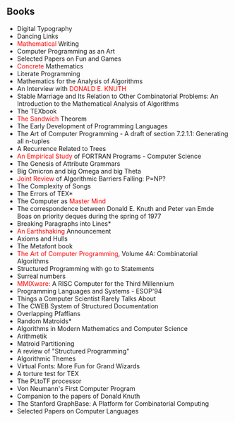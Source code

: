



<h2> Books </h2>

<ul>
                                <li><a target="_blank" href="https://github.com/manjunath5496/Donald-Knuth-Books/blob/master/DEK(1).pdf" style="text-decoration:none;">Digital Typography </a></li>
                                <li><a target="_blank" href="https://github.com/manjunath5496/Donald-Knuth-Books/blob/master/DEK(2).pdf" style="text-decoration:none;">Dancing Links</a></li>
                                <li><a target="_blank" href="https://github.com/manjunath5496/Donald-Knuth-Books/blob/master/DEK(3).pdf" style="text-decoration:none;"><span style ="color:red">Mathematical</span> Writing</a></li>
                               
<li><a target="_blank" href="https://github.com/manjunath5496/Donald-Knuth-Books/blob/master/DEK(4).pdf" style="text-decoration:none;">Computer Programming as an Art</a></li>
                                <li><a target="_blank" href="https://github.com/manjunath5496/Donald-Knuth-Books/blob/master/DEK(5).pdf" style="text-decoration:none;">Selected Papers on Fun and Games </a></li>
                                
 <li><a target="_blank" href="https://github.com/manjunath5496/Donald-Knuth-Books/blob/master/DEK(6).pdf" style="text-decoration:none;"><span style ="color:red">Concrete</span> Mathematics</a></li>
                          
<li><a target="_blank" href="https://github.com/manjunath5496/Donald-Knuth-Books/blob/master/DEK(7).pdf" style="text-decoration:none;">Literate Programming</a></li>
                                <li><a target="_blank" href="https://github.com/manjunath5496/Donald-Knuth-Books/blob/master/DEK(8).pdf" style="text-decoration:none;">Mathematics for the Analysis of Algorithms</a></li>
                                <li><a target="_blank" href="https://github.com/manjunath5496/Donald-Knuth-Books/blob/master/DEK(9).pdf" style="text-decoration:none;">An Interview with
  <span style ="color:red">DONALD E. KNUTH</span></a></li>
                               
<li><a target="_blank" href="https://github.com/manjunath5496/Donald-Knuth-Books/blob/master/DEK(10).pdf" style="text-decoration:none;">Stable Marriage and Its Relation to Other Combinatorial Problems: An Introduction to the Mathematical Analysis of Algorithms</a></li>
                                <li><a target="_blank" href="https://github.com/manjunath5496/Donald-Knuth-Books/blob/master/DEK(11).pdf" style="text-decoration:none;">The TEXbook</a></li>
                                <li><a target="_blank" href="https://github.com/manjunath5496/Donald-Knuth-Books/blob/master/DEK(12).pdf" style="text-decoration:none;"><span style ="color:red">The Sandwich</span> Theorem</a></li>
 <li><a target="_blank" href="https://github.com/manjunath5496/Donald-Knuth-Books/blob/master/DEK(13).pdf" style="text-decoration:none;">The Early Development of Programming Languages</a></li>  
 
<li><a target="_blank" href="https://github.com/manjunath5496/Donald-Knuth-Books/blob/master/DEK(14).pdf" style="text-decoration:none;">The Art of Computer Programming - A draft of section 7.2.1.1: Generating all n-tuples </a></li>
                                <li><a target="_blank" href="https://github.com/manjunath5496/Donald-Knuth-Books/blob/master/DEK(15).pdf" style="text-decoration:none;">A Recurrence Related to Trees</a></li>
                                <li><a target="_blank" href="https://github.com/manjunath5496/Donald-Knuth-Books/blob/master/DEK(16).pdf" style="text-decoration:none;"><span style ="color:red">An Empirical Study</span> of FORTRAN Programs - Computer Science</a></li>
                               
<li><a target="_blank" href="https://github.com/manjunath5496/Donald-Knuth-Books/blob/master/DEK(17).pdf" style="text-decoration:none;">The Genesis of Attribute Grammars</a></li>
                                <li><a target="_blank" href="https://github.com/manjunath5496/Donald-Knuth-Books/blob/master/DEK(18).pdf" style="text-decoration:none;">Big Omicron and big Omega and big Theta </a></li>
                                
 <li><a target="_blank" href="https://github.com/manjunath5496/Donald-Knuth-Books/blob/master/DEK(19).pdf" style="text-decoration:none;"><span style ="color:red">Joint Review</span> of Algorithmic Barriers Falling: P=NP?</a></li>
                          
<li><a target="_blank" href="https://github.com/manjunath5496/Donald-Knuth-Books/blob/master/DEK(20).pdf" style="text-decoration:none;">The Complexity of Songs</a></li>
                                <li><a target="_blank" href="https://github.com/manjunath5496/Donald-Knuth-Books/blob/master/DEK(21).pdf" style="text-decoration:none;">The Errors of TEX*</a></li>
                                <li><a target="_blank" href="https://github.com/manjunath5496/Donald-Knuth-Books/blob/master/DEK(22).pdf" style="text-decoration:none;">The Computer as <span style ="color:red">Master Mind </span></a></li>
                               
<li><a target="_blank" href="https://github.com/manjunath5496/Donald-Knuth-Books/blob/master/DEK(23).pdf" style="text-decoration:none;">The correspondence between Donald E. Knuth and Peter van Emde Boas on priority deques during the spring of 1977</a></li>
                                <li><a target="_blank" href="https://github.com/manjunath5496/Donald-Knuth-Books/blob/master/DEK(24).pdf" style="text-decoration:none;">Breaking Paragraphs into Lines*</a></li>
                                <li><a target="_blank" href="https://github.com/manjunath5496/Donald-Knuth-Books/blob/master/DEK(25).pdf" style="text-decoration:none;"><span style ="color:red">An Earthshaking</span> Announcement</a></li>
 <li><a target="_blank" href="https://github.com/manjunath5496/Donald-Knuth-Books/blob/master/DEK(26).pdf" style="text-decoration:none;">Axioms and Hulls</a></li>   
                 <li><a target="_blank" href="https://github.com/manjunath5496/Donald-Knuth-Books/blob/master/DEK(27).pdf" style="text-decoration:none;">The Metafont book</a></li>
                                <li><a target="_blank" href="https://github.com/manjunath5496/Donald-Knuth-Books/blob/master/DEK(28).pdf" style="text-decoration:none;"><span style ="color:red">The Art of Computer Programming</span>, Volume 4A: Combinatorial Algorithms</a></li>
 <li><a target="_blank" href="https://github.com/manjunath5496/Donald-Knuth-Books/blob/master/DEK(29).pdf" style="text-decoration:none;">Structured Programming with go to Statements</a></li>   
 <li><a target="_blank" href="https://github.com/manjunath5496/Donald-Knuth-Books/blob/master/DEK(30).pdf" style="text-decoration:none;">Surreal numbers</a></li>    
 
 <li><a target="_blank" href="https://github.com/manjunath5496/Donald-Knuth-Books/blob/master/DEK(31).pdf" style="text-decoration:none;"><span style ="color:red">MMIXware: </span> A RISC Computer for the Third Millennium</a></li>
 <li><a target="_blank" href="https://github.com/manjunath5496/Donald-Knuth-Books/blob/master/DEK(32).pdf" style="text-decoration:none;">Programming Languages and Systems - ESOP'94</a></li>   
 <li><a target="_blank" href="https://github.com/manjunath5496/Donald-Knuth-Books/blob/master/DEK(33).pdf" style="text-decoration:none;">Things a Computer Scientist Rarely Talks About</a></li>  
  <li><a target="_blank" href="https://github.com/manjunath5496/Donald-Knuth-Books/blob/master/DEK(34).pdf" style="text-decoration:none;">The CWEB System of Structured Documentation</a></li>  
 
 
<li><a target="_blank" href="https://github.com/manjunath5496/Donald-Knuth-Books/blob/master/DEK(35).pdf" style="text-decoration:none;">Overlapping Pfaffians </a></li>
                                <li><a target="_blank" href="https://github.com/manjunath5496/Donald-Knuth-Books/blob/master/DEK(36).pdf" style="text-decoration:none;">Random Matroids* </a></li>
                                
 <li><a target="_blank" href="https://github.com/manjunath5496/Donald-Knuth-Books/blob/master/DEK(37).pdf" style="text-decoration:none;">Algorithms in Modern Mathematics and Computer Science</a></li>
                          
<li><a target="_blank" href="https://github.com/manjunath5496/Donald-Knuth-Books/blob/master/DEK(38).pdf" style="text-decoration:none;">Arithmetik</a></li>
                                <li><a target="_blank" href="https://github.com/manjunath5496/Donald-Knuth-Books/blob/master/DEK(39).pdf" style="text-decoration:none;">Matroid Partitioning</a></li>
                                <li><a target="_blank" href="https://github.com/manjunath5496/Donald-Knuth-Books/blob/master/DEK(40).pdf" style="text-decoration:none;">A review of "Structured Programming"</a></li>
                               
<li><a target="_blank" href="https://github.com/manjunath5496/Donald-Knuth-Books/blob/master/DEK(41).pdf" style="text-decoration:none;">Algorithmic Themes</a></li>
                                <li><a target="_blank" href="https://github.com/manjunath5496/Donald-Knuth-Books/blob/master/DEK(42).pdf" style="text-decoration:none;">Virtual Fonts: More Fun for Grand Wizards</a></li>
                                <li><a target="_blank" href="https://github.com/manjunath5496/Donald-Knuth-Books/blob/master/DEK(43).pdf" style="text-decoration:none;">A torture test for TEX</a></li>
 <li><a target="_blank" href="https://github.com/manjunath5496/Donald-Knuth-Books/blob/master/DEK(44).pdf" style="text-decoration:none;">The PLtoTF processor</a></li>   
                 <li><a target="_blank" href="https://github.com/manjunath5496/Donald-Knuth-Books/blob/master/DEK(45).pdf" style="text-decoration:none;">Von Neumann's First Computer Program</a></li>
                                 
<li><a target="_blank" href="https://github.com/manjunath5496/Donald-Knuth-Books/blob/master/DEK(46).djvu" style="text-decoration:none;">Companion to the papers of Donald Knuth</a></li> 
 
<li><a target="_blank" href="https://github.com/manjunath5496/Donald-Knuth-Books/blob/master/DEK(47).djvu" style="text-decoration:none;">The Stanford GraphBase: A Platform for Combinatorial Computing</a></li>  
 
<li><a target="_blank" href="https://github.com/manjunath5496/Donald-Knuth-Books/blob/master/DEK(48).pdf" style="text-decoration:none;">Selected Papers on Computer Languages</a></li>   
 
 
 
 
 
 
 
 
                                
                                
</ul>
